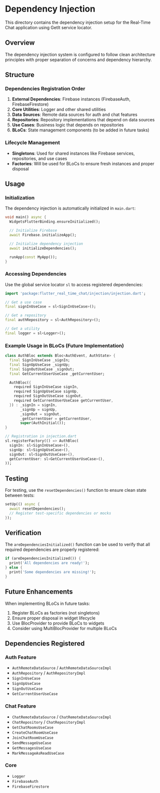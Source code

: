 # Dependency Injection

This directory contains the dependency injection setup for the Real-Time Chat application using GetIt service locator.

## Overview

The dependency injection system is configured to follow clean architecture principles with proper separation of concerns and dependency hierarchy.

## Structure

### Dependencies Registration Order

1. **External Dependencies**: Firebase instances (FirebaseAuth, FirebaseFirestore)
2. **Core Utilities**: Logger and other shared utilities
3. **Data Sources**: Remote data sources for auth and chat features
4. **Repositories**: Repository implementations that depend on data sources
5. **Use Cases**: Business logic that depends on repositories
6. **BLoCs**: State management components (to be added in future tasks)

### Lifecycle Management

- **Singletons**: Used for shared instances like Firebase services, repositories, and use cases
- **Factories**: Will be used for BLoCs to ensure fresh instances and proper disposal

## Usage

### Initialization

The dependency injection is automatically initialized in `main.dart`:

```dart
void main() async {
  WidgetsFlutterBinding.ensureInitialized();

  // Initialize Firebase
  await Firebase.initializeApp();

  // Initialize dependency injection
  await initializeDependencies();

  runApp(const MyApp());
}
```

### Accessing Dependencies

Use the global service locator `sl` to access registered dependencies:

```dart
import 'package:flutter_real_time_chat/injection/injection.dart';

// Get a use case
final signInUseCase = sl<SignInUseCase>();

// Get a repository
final authRepository = sl<AuthRepository>();

// Get a utility
final logger = sl<Logger>();
```

### Example Usage in BLoCs (Future Implementation)

```dart
class AuthBloc extends Bloc<AuthEvent, AuthState> {
  final SignInUseCase _signIn;
  final SignUpUseCase _signUp;
  final SignOutUseCase _signOut;
  final GetCurrentUserUseCase _getCurrentUser;

  AuthBloc({
    required SignInUseCase signIn,
    required SignUpUseCase signUp,
    required SignOutUseCase signOut,
    required GetCurrentUserUseCase getCurrentUser,
  }) : _signIn = signIn,
       _signUp = signUp,
       _signOut = signOut,
       _getCurrentUser = getCurrentUser,
       super(AuthInitial());
}

// Registration in injection.dart
sl.registerFactory(() => AuthBloc(
  signIn: sl<SignInUseCase>(),
  signUp: sl<SignUpUseCase>(),
  signOut: sl<SignOutUseCase>(),
  getCurrentUser: sl<GetCurrentUserUseCase>(),
));
```

## Testing

For testing, use the `resetDependencies()` function to ensure clean state between tests:

```dart
setUp(() async {
  await resetDependencies();
  // Register test-specific dependencies or mocks
});
```

## Verification

The `areDependenciesInitialized()` function can be used to verify that all required dependencies are properly registered:

```dart
if (areDependenciesInitialized()) {
  print('All dependencies are ready!');
} else {
  print('Some dependencies are missing!');
}
```

## Future Enhancements

When implementing BLoCs in future tasks:

1. Register BLoCs as factories (not singletons)
2. Ensure proper disposal in widget lifecycle
3. Use BlocProvider to provide BLoCs to widgets
4. Consider using MultiBlocProvider for multiple BLoCs

## Dependencies Registered

### Auth Feature

- `AuthRemoteDataSource` / `AuthRemoteDataSourceImpl`
- `AuthRepository` / `AuthRepositoryImpl`
- `SignInUseCase`
- `SignUpUseCase`
- `SignOutUseCase`
- `GetCurrentUserUseCase`

### Chat Feature

- `ChatRemoteDataSource` / `ChatRemoteDataSourceImpl`
- `ChatRepository` / `ChatRepositoryImpl`
- `GetChatRoomsUseCase`
- `CreateChatRoomUseCase`
- `JoinChatRoomUseCase`
- `SendMessageUseCase`
- `GetMessagesUseCase`
- `MarkMessageAsReadUseCase`

### Core

- `Logger`
- `FirebaseAuth`
- `FirebaseFirestore`
